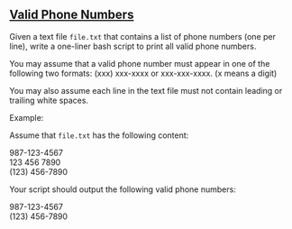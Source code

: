 <h2><a href="https://leetcode.com/problems/valid-phone-numbers/description/?envType=problem-list-v2&envId=shell">Valid Phone Numbers</a></h2>

Given a text file `file.txt` that contains a list of phone numbers (one per line), write a one-liner bash script to print all valid phone numbers.

You may assume that a valid phone number must appear in one of the following two formats: (xxx) xxx-xxxx or xxx-xxx-xxxx. (x means a digit)

You may also assume each line in the text file must not contain leading or trailing white spaces.

Example:

Assume that `file.txt` has the following content:

987-123-4567  
123 456 7890  
(123) 456-7890  

Your script should output the following valid phone numbers:

987-123-4567  
(123) 456-7890  
